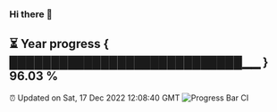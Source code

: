 ### Hi there 👋
⏳ Year progress { ████████████████████████████▁▁ } 96.03 %
---
⏰ Updated on Sat, 17 Dec 2022 12:08:40 GMT
![Progress Bar CI](https://github.com/Moyi321/Moyi321/workflows/Progress%20Bar%20CI/badge.svg)

